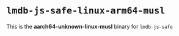 # `lmdb-js-safe-linux-arm64-musl`

This is the **aarch64-unknown-linux-musl** binary for `lmdb-js-safe`
